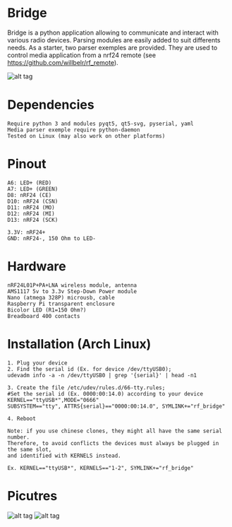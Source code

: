 # Bridge
Bridge is a python application allowing to communicate and interact with various radio devices. Parsing modules are easily added to suit differents needs. As a starter, two parser exemples are provided. They are used to control media application from a nrf24 remote (see https://github.com/willbelr/rf_remote).

![alt tag](https://raw.githubusercontent.com/willbelr/rf_bridge/master/pictures/GUI.png)

# Dependencies
	Require python 3 and modules pyqt5, qt5-svg, pyserial, yaml
	Media parser exemple require python-daemon
	Tested on Linux (may also work on other platforms)

# Pinout
	A6: LED+ (RED)
	A7: LED+ (GREEN)
	D8: nRF24 (CE)
	D10: nRF24 (CSN)
	D11: nRF24 (MO)
	D12: nRF24 (MI)
	D13: nRF24 (SCK)

	3.3V: nRF24+
	GND: nRF24-, 150 Ohm to LED-

# Hardware
	nRF24L01P+PA+LNA wireless module, antenna
	AMS1117 5v to 3.3v Step-Down Power module
	Nano (atmega 328P) microusb, cable
	Raspberry Pi transparent enclosure
	Bicolor LED (R1=150 Ohm?)
	Breadboard 400 contacts

# Installation (Arch Linux)
	1. Plug your device
	2. Find the serial id (Ex. for device /dev/ttyUSB0);
	udevadm info -a -n /dev/ttyUSB0 | grep '{serial}' | head -n1

	3. Create the file /etc/udev/rules.d/66-tty.rules;
	#Set the serial id (Ex. 0000:00:14.0) according to your device
	KERNEL=="ttyUSB*",MODE="0666"
	SUBSYSTEM=="tty", ATTRS{serial}=="0000:00:14.0", SYMLINK+="rf_bridge"
	
	4. Reboot
	
	Note: if you use chinese clones, they might all have the same serial number.
	Therefore, to avoid conflicts the devices must always be plugged in the same slot,
	and identified with KERNELS instead.
	
	Ex. KERNEL=="ttyUSB*", KERNELS=="1-2", SYMLINK+="rf_bridge"

# Picutres
![alt tag](https://raw.githubusercontent.com/willbelr/rf_bridge/master/pictures/bridge1.jpg)
![alt tag](https://raw.githubusercontent.com/willbelr/rf_bridge/master/pictures/bridge2.jpg)

